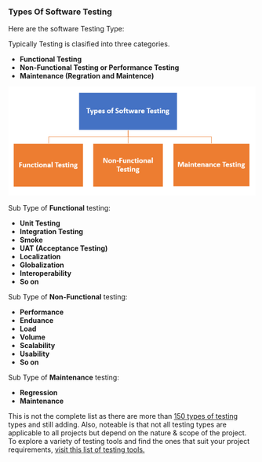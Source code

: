 <h3>Types Of Software Testing</h3>

Here are the software Testing Type:

Typically Testing is clasified into three categories.

- **Functional Testing**
- **Non-Functional Testing or Performance Testing**
- **Maintenance (Regration and Maintence)**

![alt text](image.png)

Sub Type of <strong>Functional</strong> testing:

- **Unit Testing**
- **Integration Testing**
- **Smoke**
- **UAT (Acceptance Testing)**
- **Localization**
- **Globalization**
- **Interoperability**
- **So on**

Sub Type of <strong>Non-Functional</strong> testing:

- **Performance**
- **Enduance**
- **Load**
- **Volume**
- **Scalability**
- **Usability**
- **So on**

Sub Type of <strong>Maintenance</strong> testing:

- **Regression**
- **Maintenance**

This is not the complete list as there are more than <a href="Testing-Type.md"> 150 types of testing </a> types and still adding. Also, noteable is that not all testing types are applicable to all projects but depend on the nature & scope of the project. To explore a variety of testing tools and find the ones that suit your project requirements, <a href="Testing-tools.md">visit this list of testing tools.<a>